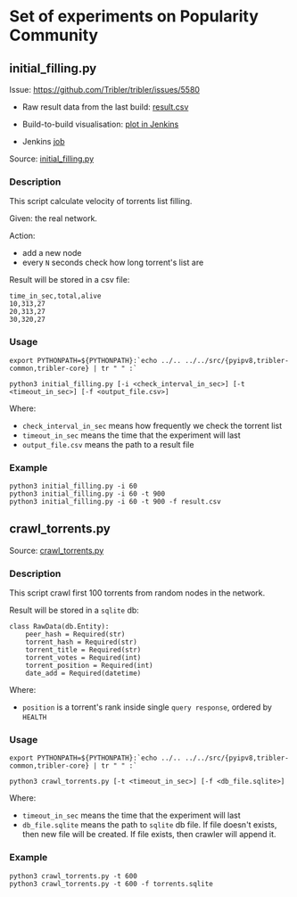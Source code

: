 # Set of experiments on Popularity Community

## initial_filling.py

Issue: https://github.com/Tribler/tribler/issues/5580

* Raw result data from the last build: 
[result.csv](https://jenkins-ci.tribler.org/job/popularity_experiments/job/Initial_filling_velocity/lastSuccessfulBuild/artifact/result.csv/*view*/)

* Build-to-build visualisation: 
[plot in Jenkins](https://jenkins-ci.tribler.org/job/popularity_experiments/job/Initial_filling_velocity/plot/)

* Jenkins 
[job](https://jenkins-ci.tribler.org/job/popularity_experiments/job/Initial_filling_velocity/) 

Source: [initial_filling.py](initial_filling.py)

### Description

This script calculate velocity of torrents list filling.

Given: the real network.

Action: 
* add a new node
* every `N` seconds check how long torrent's list are

Result will be stored in a csv file:
```
time_in_sec,total,alive 
10,313,27 
20,313,27 
30,320,27 
```

### Usage

```
export PYTHONPATH=${PYTHONPATH}:`echo ../.. ../../src/{pyipv8,tribler-common,tribler-core} | tr " " :`

python3 initial_filling.py [-i <check_interval_in_sec>] [-t <timeout_in_sec>] [-f <output_file.csv>]
```

Where:
* `check_interval_in_sec` means how frequently we check the torrent list
* `timeout_in_sec` means the time that the experiment will last
* `output_file.csv` means the path to a result file  

### Example

```
python3 initial_filling.py -i 60
python3 initial_filling.py -i 60 -t 900
python3 initial_filling.py -i 60 -t 900 -f result.csv
```

## crawl_torrents.py

Source: [crawl_torrents.py](crawl_torrents.py)

### Description

This script crawl first 100 torrents from random nodes in the network.

Result will be stored in a `sqlite` db:
```
class RawData(db.Entity):
    peer_hash = Required(str)
    torrent_hash = Required(str)
    torrent_title = Required(str)
    torrent_votes = Required(int)
    torrent_position = Required(int)
    date_add = Required(datetime)
```

Where:
* `position` is a torrent's rank inside single `query response`, ordered by `HEALTH`

### Usage

```
export PYTHONPATH=${PYTHONPATH}:`echo ../.. ../../src/{pyipv8,tribler-common,tribler-core} | tr " " :`

python3 crawl_torrents.py [-t <timeout_in_sec>] [-f <db_file.sqlite>]
```

Where:
* `timeout_in_sec` means the time that the experiment will last
* `db_file.sqlite` means the path to `sqlite` db file. 
    If file doesn't exists, then new file will be created. 
    If file exists, then crawler will append it.
 

### Example

```
python3 crawl_torrents.py -t 600
python3 crawl_torrents.py -t 600 -f torrents.sqlite
```
